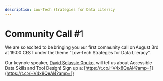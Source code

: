 ```yaml
---
description: Low-Tech Strategies for Data Literacy
---
```


# Community Call #1

We are so excited to be bringing you our first community call on August 3rd at 19:00 CEST under the theme “Low-Tech Strategies for Data Literacy”. \
\
Our keynote speaker, [David Selassie Opuko](https://twitter.com/sdopoku), will tell us about Accessible Data Skills and Tool Design! Sign up at [https://t.co/HV4x8QeAl4?amp=1](https://t.co/HV4x8QeAl4?amp=1)

